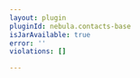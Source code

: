 ```yaml
---
layout: plugin
pluginId: nebula.contacts-base
isJarAvailable: true
error: ''
violations: []

---
```

